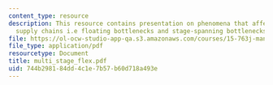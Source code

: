 ```yaml
---
content_type: resource
description: This resource contains presentation on phenomena that affect multiple-stage
  supply chains i.e floating bottlenecks and stage-spanning bottlenecks.
file: https://ol-ocw-studio-app-qa.s3.amazonaws.com/courses/15-763j-manufacturing-system-and-supply-chain-design-spring-2005/744b298184dd4c1e7b57b60d718a493e_multi_stage_flex.pdf
file_type: application/pdf
resourcetype: Document
title: multi_stage_flex.pdf
uid: 744b2981-84dd-4c1e-7b57-b60d718a493e
---
```

